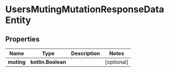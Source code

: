 
# UsersMutingMutationResponseDataEntity

## Properties
Name | Type | Description | Notes
------------ | ------------- | ------------- | -------------
**muting** | **kotlin.Boolean** |  |  [optional]



